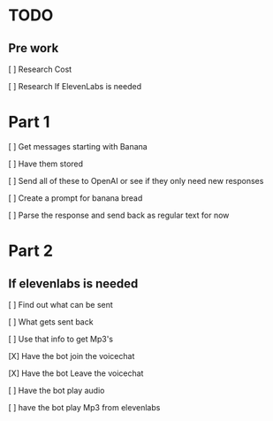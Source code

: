 # TODO
## Pre work
[ ] Research Cost

[ ] Research If ElevenLabs is needed
# Part 1
[ ] Get messages starting with Banana

[ ] Have them stored

[ ] Send all of these to OpenAI or see if they only need new responses

[ ] Create a prompt for banana bread

[ ] Parse the response and send back as regular text for now

# Part 2
## If elevenlabs is needed
[ ] Find out what can be sent

[ ] What gets sent back

[ ] Use that info to get Mp3's

[X] Have the bot join the voicechat

[X] Have the bot Leave the voicechat

[ ] Have the bot play audio

[ ] have the bot play Mp3 from elevenlabs

